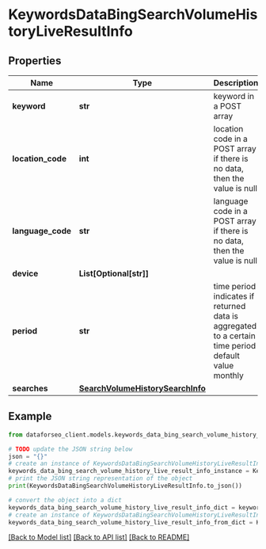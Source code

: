# KeywordsDataBingSearchVolumeHistoryLiveResultInfo


## Properties

Name | Type | Description | Notes
------------ | ------------- | ------------- | -------------
**keyword** | **str** | keyword in a POST array | [optional] 
**location_code** | **int** | location code in a POST array if there is no data, then the value is null | [optional] 
**language_code** | **str** | language code in a POST array if there is no data, then the value is null | [optional] 
**device** | **List[Optional[str]]** |  | [optional] 
**period** | **str** | time period indicates if returned data is aggregated to a certain time period default value monthly | [optional] 
**searches** | [**SearchVolumeHistorySearchInfo**](SearchVolumeHistorySearchInfo.md) |  | [optional] 

## Example

```python
from dataforseo_client.models.keywords_data_bing_search_volume_history_live_result_info import KeywordsDataBingSearchVolumeHistoryLiveResultInfo

# TODO update the JSON string below
json = "{}"
# create an instance of KeywordsDataBingSearchVolumeHistoryLiveResultInfo from a JSON string
keywords_data_bing_search_volume_history_live_result_info_instance = KeywordsDataBingSearchVolumeHistoryLiveResultInfo.from_json(json)
# print the JSON string representation of the object
print(KeywordsDataBingSearchVolumeHistoryLiveResultInfo.to_json())

# convert the object into a dict
keywords_data_bing_search_volume_history_live_result_info_dict = keywords_data_bing_search_volume_history_live_result_info_instance.to_dict()
# create an instance of KeywordsDataBingSearchVolumeHistoryLiveResultInfo from a dict
keywords_data_bing_search_volume_history_live_result_info_from_dict = KeywordsDataBingSearchVolumeHistoryLiveResultInfo.from_dict(keywords_data_bing_search_volume_history_live_result_info_dict)
```
[[Back to Model list]](../README.md#documentation-for-models) [[Back to API list]](../README.md#documentation-for-api-endpoints) [[Back to README]](../README.md)


